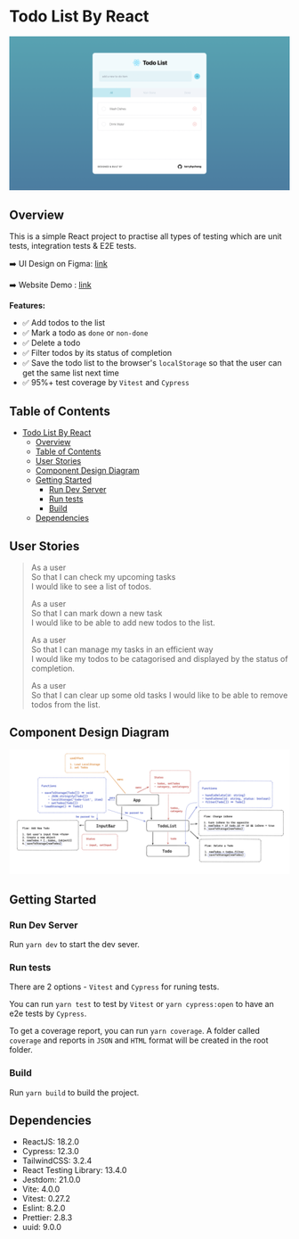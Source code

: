 # Todo List By React

![demo-preview](public/preview-todolist.png)

## Overview

This is a simple React project to practise all types of testing which are unit tests, integration tests & E2E tests.

➡️ UI Design on Figma: [link](https://www.figma.com/file/YpEpvtqP8jz1k8t1pSEs1k/todo-list-react?node-id=0%3A1&t=rmXjwlkmCK5QKH0N-1)

➡️ Website Demo : [link](https://todo-list-react-sooty-mu.vercel.app/)

**Features:**

- ✅ Add todos to the list
- ✅ Mark a todo as `done` or `non-done`
- ✅ Delete a todo
- ✅ Filter todos by its status of completion
- ✅ Save the todo list to the browser's `localStorage` so that the user can get the same list next time
- ✅ 95%+ test coverage by `Vitest` and `Cypress`

## Table of Contents

- [Todo List By React](#todo-list-by-react)
  - [Overview](#overview)
  - [Table of Contents](#table-of-contents)
  - [User Stories](#user-stories)
  - [Component Design Diagram](#component-design-diagram)
  - [Getting Started](#getting-started)
    - [Run Dev Server](#run-dev-server)
    - [Run tests](#run-tests)
    - [Build](#build)
  - [Dependencies](#dependencies)

## User Stories

> As a user  
> So that I can check my upcoming tasks  
> I would like to see a list of todos.
>
> As a user  
> So that I can mark down a new task  
> I would like to be able to add new todos to the list.
>
> As a user  
> So that I can manage my tasks in an efficient way  
> I would like my todos to be catagorised and displayed by the status of completion.
>
> As a user  
> So that I can clear up some old tasks
> I would like to be able to remove todos from the list.

## Component Design Diagram

![design_diagram](public/diagram_rev.png)

## Getting Started

### Run Dev Server

Run `yarn dev` to start the dev sever.

### Run tests

There are 2 options - `Vitest` and `Cypress` for runing tests.

You can run `yarn test` to test by `Vitest` or `yarn cypress:open` to have an e2e tests by `Cypress`.

To get a coverage report, you can run `yarn coverage`. A folder called `coverage` and reports in `JSON` and `HTML` format will be created in the root folder.

### Build

Run `yarn build` to build the project.

## Dependencies

- ReactJS: 18.2.0
- Cypress: 12.3.0
- TailwindCSS: 3.2.4
- React Testing Library: 13.4.0
- Jestdom: 21.0.0
- Vite: 4.0.0
- Vitest: 0.27.2
- Eslint: 8.2.0
- Prettier: 2.8.3
- uuid: 9.0.0

